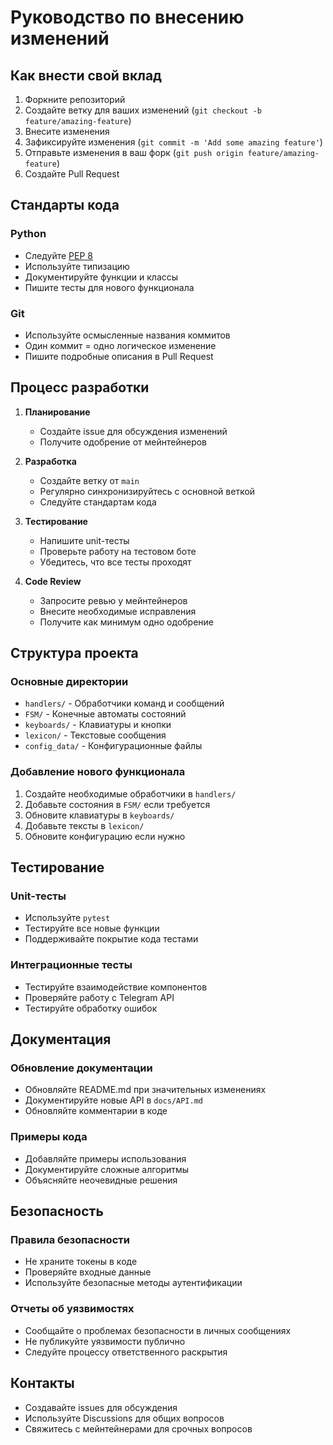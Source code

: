 # Руководство по внесению изменений

## Как внести свой вклад

1. Форкните репозиторий
2. Создайте ветку для ваших изменений (`git checkout -b feature/amazing-feature`)
3. Внесите изменения
4. Зафиксируйте изменения (`git commit -m 'Add some amazing feature'`)
5. Отправьте изменения в ваш форк (`git push origin feature/amazing-feature`)
6. Создайте Pull Request

## Стандарты кода

### Python
- Следуйте [PEP 8](https://www.python.org/dev/peps/pep-0008/)
- Используйте типизацию
- Документируйте функции и классы
- Пишите тесты для нового функционала

### Git
- Используйте осмысленные названия коммитов
- Один коммит = одно логическое изменение
- Пишите подробные описания в Pull Request

## Процесс разработки

1. **Планирование**
   - Создайте issue для обсуждения изменений
   - Получите одобрение от мейнтейнеров

2. **Разработка**
   - Создайте ветку от `main`
   - Регулярно синхронизируйтесь с основной веткой
   - Следуйте стандартам кода

3. **Тестирование**
   - Напишите unit-тесты
   - Проверьте работу на тестовом боте
   - Убедитесь, что все тесты проходят

4. **Code Review**
   - Запросите ревью у мейнтейнеров
   - Внесите необходимые исправления
   - Получите как минимум одно одобрение

## Структура проекта

### Основные директории
- `handlers/` - Обработчики команд и сообщений
- `FSM/` - Конечные автоматы состояний
- `keyboards/` - Клавиатуры и кнопки
- `lexicon/` - Текстовые сообщения
- `config_data/` - Конфигурационные файлы

### Добавление нового функционала
1. Создайте необходимые обработчики в `handlers/`
2. Добавьте состояния в `FSM/` если требуется
3. Обновите клавиатуры в `keyboards/`
4. Добавьте тексты в `lexicon/`
5. Обновите конфигурацию если нужно

## Тестирование

### Unit-тесты
- Используйте `pytest`
- Тестируйте все новые функции
- Поддерживайте покрытие кода тестами

### Интеграционные тесты
- Тестируйте взаимодействие компонентов
- Проверяйте работу с Telegram API
- Тестируйте обработку ошибок

## Документация

### Обновление документации
- Обновляйте README.md при значительных изменениях
- Документируйте новые API в `docs/API.md`
- Обновляйте комментарии в коде

### Примеры кода
- Добавляйте примеры использования
- Документируйте сложные алгоритмы
- Объясняйте неочевидные решения

## Безопасность

### Правила безопасности
- Не храните токены в коде
- Проверяйте входные данные
- Используйте безопасные методы аутентификации

### Отчеты об уязвимостях
- Сообщайте о проблемах безопасности в личных сообщениях
- Не публикуйте уязвимости публично
- Следуйте процессу ответственного раскрытия

## Контакты

- Создавайте issues для обсуждения
- Используйте Discussions для общих вопросов
- Свяжитесь с мейнтейнерами для срочных вопросов 